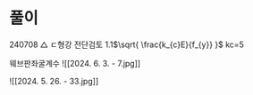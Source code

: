 # 풀이

240708 △ ㄷ형강 전단검토 1.1$\sqrt{ \frac{k_{c}E}{f_{y}} }$  kc=5

웨브판좌굴계수
![[2024. 6. 3. - 7.jpg]]


![[2024. 5. 26. - 33.jpg]]